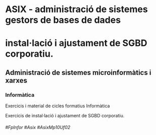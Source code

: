 # ASIX - administració de sistemes gestors de bases de dades
# instal·lació i ajustament de SGBD corporatiu.
## Administració de sistemes microinformàtics i xarxes
### Informàtica

Exercicis i material de cicles formatius Informàtica

Exercicis de instal·lació i ajustament de SGBD corporatiu.

###### #FpInfor #Asix #AsixMp10Uf02
